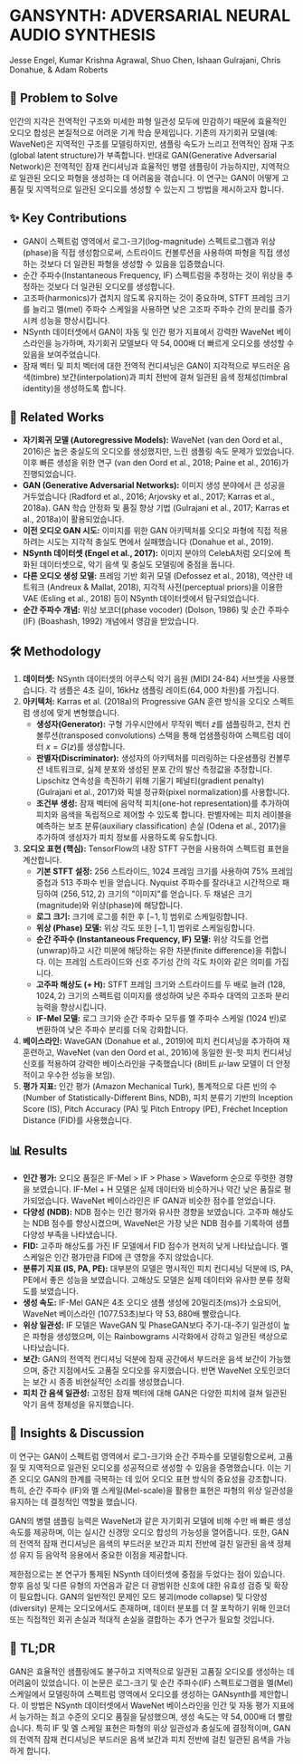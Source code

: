 # GANSYNTH: ADVERSARIAL NEURAL AUDIO SYNTHESIS

Jesse Engel, Kumar Krishna Agrawal, Shuo Chen, Ishaan Gulrajani, Chris Donahue, & Adam Roberts

## 🧩 Problem to Solve

인간의 지각은 전역적인 구조와 미세한 파형 일관성 모두에 민감하기 때문에 효율적인 오디오 합성은 본질적으로 어려운 기계 학습 문제입니다. 기존의 자기회귀 모델(예: WaveNet)은 지역적인 구조를 모델링하지만, 샘플링 속도가 느리고 전역적인 잠재 구조(global latent structure)가 부족합니다. 반대로 GAN(Generative Adversarial Network)은 전역적인 잠재 컨디셔닝과 효율적인 병렬 샘플링이 가능하지만, 지역적으로 일관된 오디오 파형을 생성하는 데 어려움을 겪습니다. 이 연구는 GAN이 어떻게 고품질 및 지역적으로 일관된 오디오를 생성할 수 있는지 그 방법을 제시하고자 합니다.

## ✨ Key Contributions

- GAN이 스펙트럼 영역에서 로그-크기(log-magnitude) 스펙트로그램과 위상(phase)을 직접 생성함으로써, 스트라이드 컨볼루션을 사용하여 파형을 직접 생성하는 것보다 더 일관된 파형을 생성할 수 있음을 입증했습니다.
- 순간 주파수(Instantaneous Frequency, IF) 스펙트럼을 추정하는 것이 위상을 추정하는 것보다 더 일관된 오디오를 생성합니다.
- 고조파(harmonics)가 겹치지 않도록 유지하는 것이 중요하며, STFT 프레임 크기를 늘리고 멜(mel) 주파수 스케일을 사용하면 낮은 고조파 주파수 간의 분리를 증가시켜 성능을 향상시킵니다.
- NSynth 데이터셋에서 GAN이 자동 및 인간 평가 지표에서 강력한 WaveNet 베이스라인을 능가하며, 자기회귀 모델보다 약 $54,000$배 더 빠르게 오디오를 생성할 수 있음을 보여주었습니다.
- 잠재 벡터 및 피치 벡터에 대한 전역적 컨디셔닝은 GAN이 지각적으로 부드러운 음색(timbre) 보간(interpolation)과 피치 전반에 걸쳐 일관된 음색 정체성(timbral identity)을 생성하도록 합니다.

## 📎 Related Works

- **자기회귀 모델 (Autoregressive Models):** WaveNet (van den Oord et al., 2016)은 높은 충실도의 오디오를 생성했지만, 느린 샘플링 속도 문제가 있었습니다. 이후 빠른 생성을 위한 연구 (van den Oord et al., 2018; Paine et al., 2016)가 진행되었습니다.
- **GAN (Generative Adversarial Networks):** 이미지 생성 분야에서 큰 성공을 거두었습니다 (Radford et al., 2016; Arjovsky et al., 2017; Karras et al., 2018a). GAN 학습 안정화 및 품질 향상 기법 (Gulrajani et al., 2017; Karras et al., 2018a)이 활용되었습니다.
- **이전 오디오 GAN 시도:** 이미지를 위한 GAN 아키텍처를 오디오 파형에 직접 적용하려는 시도는 지각적 충실도 면에서 실패했습니다 (Donahue et al., 2019).
- **NSynth 데이터셋 (Engel et al., 2017):** 이미지 분야의 CelebA처럼 오디오에 특화된 데이터셋으로, 악기 음색 및 충실도 모델링에 중점을 둡니다.
- **다른 오디오 생성 모델:** 프레임 기반 회귀 모델 (Defossez et al., 2018), 역산란 네트워크 (Andreux & Mallat, 2018), 지각적 사전(perceptual priors)을 이용한 VAE (Esling et al., 2018) 등이 NSynth 데이터셋에서 탐구되었습니다.
- **순간 주파수 개념:** 위상 보코더(phase vocoder) (Dolson, 1986) 및 순간 주파수(IF) (Boashash, 1992) 개념에서 영감을 받았습니다.

## 🛠️ Methodology

1. **데이터셋:** NSynth 데이터셋의 어쿠스틱 악기 음원 (MIDI 24-84) 서브셋을 사용했습니다. 각 샘플은 4초 길이, 16kHz 샘플링 레이트($64,000$ 차원)를 가집니다.
2. **아키텍처:** Karras et al. (2018a)의 Progressive GAN 훈련 방식을 오디오 스펙트럼 생성에 맞게 변형했습니다.
   - **생성자(Generator):** 구형 가우시안에서 무작위 벡터 $z$를 샘플링하고, 전치 컨볼루션(transposed convolutions) 스택을 통해 업샘플링하여 스펙트럼 데이터 $x = G(z)$를 생성합니다.
   - **판별자(Discriminator):** 생성자의 아키텍처를 미러링하는 다운샘플링 컨볼루션 네트워크로, 실제 분포와 생성된 분포 간의 발산 측정값을 추정합니다. Lipschitz 연속성을 촉진하기 위해 기울기 페널티(gradient penalty) (Gulrajani et al., 2017)와 픽셀 정규화(pixel normalization)를 사용합니다.
   - **조건부 생성:** 잠재 벡터에 음악적 피치(one-hot representation)를 추가하여 피치와 음색을 독립적으로 제어할 수 있도록 합니다. 판별자에는 피치 레이블을 예측하는 보조 분류(auxiliary classification) 손실 (Odena et al., 2017)을 추가하여 생성자가 피치 정보를 사용하도록 유도합니다.
3. **오디오 표현 (핵심):** TensorFlow의 내장 STFT 구현을 사용하여 스펙트럼 표현을 계산합니다.
   - **기본 STFT 설정:** 256 스트라이드, 1024 프레임 크기를 사용하여 75% 프레임 중첩과 513 주파수 빈을 얻습니다. Nyquist 주파수를 잘라내고 시간적으로 패딩하여 $(256, 512, 2)$ 크기의 "이미지"를 얻습니다. 두 채널은 크기(magnitude)와 위상(phase)에 해당합니다.
   - **로그 크기:** 크기에 로그를 취한 후 $[-1, 1]$ 범위로 스케일링합니다.
   - **위상 (Phase) 모델:** 위상 각도 또한 $[-1, 1]$ 범위로 스케일링합니다.
   - **순간 주파수 (Instantaneous Frequency, IF) 모델:** 위상 각도를 언랩(unwrap)하고 시간 미분에 해당하는 유한 차분(finite difference)을 취합니다. 이는 프레임 스트라이드와 신호 주기성 간의 각도 차이와 같은 의미를 가집니다.
   - **고주파 해상도 (+ H):** STFT 프레임 크기와 스트라이드를 두 배로 늘려 $(128, 1024, 2)$ 크기의 스펙트럼 이미지를 생성하여 낮은 주파수 대역의 고조파 분리 능력을 향상시킵니다.
   - **IF-Mel 모델:** 로그 크기와 순간 주파수 모두를 멜 주파수 스케일 (1024 빈)로 변환하여 낮은 주파수 분리를 더욱 강화합니다.
4. **베이스라인:** WaveGAN (Donahue et al., 2019)에 피치 컨디셔닝을 추가하여 재훈련하고, WaveNet (van den Oord et al., 2016)에 동일한 원-핫 피치 컨디셔닝 신호를 적용하여 강력한 베이스라인을 구축했습니다 (8비트 $\mu$-law 모델이 더 안정적이고 우수한 성능을 보임).
5. **평가 지표:** 인간 평가 (Amazon Mechanical Turk), 통계적으로 다른 빈의 수 (Number of Statistically-Different Bins, NDB), 피치 분류기 기반의 Inception Score (IS), Pitch Accuracy (PA) 및 Pitch Entropy (PE), Fréchet Inception Distance (FID)를 사용했습니다.

## 📊 Results

- **인간 평가:** 오디오 품질은 IF-Mel > IF > Phase > Waveform 순으로 뚜렷한 경향을 보였습니다. IF-Mel + H 모델은 실제 데이터와 비슷하거나 약간 낮은 품질로 평가되었습니다. WaveNet 베이스라인은 IF GAN과 비슷한 점수를 얻었습니다.
- **다양성 (NDB):** NDB 점수는 인간 평가와 유사한 경향을 보였습니다. 고주파 해상도는 NDB 점수를 향상시켰으며, WaveNet은 가장 낮은 NDB 점수를 기록하여 샘플 다양성 부족을 나타냈습니다.
- **FID:** 고주파 해상도를 가진 IF 모델에서 FID 점수가 현저히 낮게 나타났습니다. 멜 스케일은 인간 평가만큼 FID에 큰 영향을 주지 않았습니다.
- **분류기 지표 (IS, PA, PE):** 대부분의 모델은 명시적인 피치 컨디셔닝 덕분에 IS, PA, PE에서 좋은 성능을 보였습니다. 고해상도 모델은 실제 데이터와 유사한 분류 정확도를 보였습니다.
- **생성 속도:** IF-Mel GAN은 4초 오디오 샘플 생성에 20밀리초(ms)가 소요되어, WaveNet 베이스라인 (1077.53초)보다 약 $53,880$배 빨랐습니다.
- **위상 일관성:** IF 모델은 WaveGAN 및 PhaseGAN보다 주기-대-주기 일관성이 높은 파형을 생성했으며, 이는 Rainbowgrams 시각화에서 강하고 일관된 색상으로 나타났습니다.
- **보간:** GAN의 전역적 컨디셔닝 덕분에 잠재 공간에서 부드러운 음색 보간이 가능했으며, 중간 지점에서도 고품질 오디오를 유지했습니다. 반면 WaveNet 오토인코더는 보간 시 종종 비현실적인 소리를 생성했습니다.
- **피치 간 음색 일관성:** 고정된 잠재 벡터에 대해 GAN은 다양한 피치에 걸쳐 일관된 악기 음색 정체성을 유지했습니다.

## 🧠 Insights & Discussion

이 연구는 GAN이 스펙트럼 영역에서 로그-크기와 순간 주파수를 모델링함으로써, 고품질 및 지역적으로 일관된 오디오를 성공적으로 생성할 수 있음을 증명했습니다. 이는 기존 오디오 GAN의 한계를 극복하는 데 있어 오디오 표현 방식의 중요성을 강조합니다. 특히, 순간 주파수 (IF)와 멜 스케일(Mel-scale)을 활용한 표현은 파형의 위상 일관성을 유지하는 데 결정적인 역할을 했습니다.

GAN의 병렬 샘플링 능력은 WaveNet과 같은 자기회귀 모델에 비해 수만 배 빠른 생성 속도를 제공하며, 이는 실시간 신경망 오디오 합성의 가능성을 열어줍니다. 또한, GAN의 전역적 잠재 컨디셔닝은 음색의 부드러운 보간과 피치 전반에 걸친 일관된 음색 정체성 유지 등 음악적 응용에서 중요한 이점을 제공합니다.

제한점으로는 본 연구가 통제된 NSynth 데이터셋에 중점을 두었다는 점이 있습니다. 향후 음성 및 다른 유형의 자연음과 같은 더 광범위한 신호에 대한 유효성 검증 및 확장이 필요합니다. GAN의 일반적인 문제인 모드 붕괴(mode collapse) 및 다양성(diversity) 문제는 오디오에서도 존재하며, 데이터 분포를 더 잘 포착하기 위해 인코더 또는 직접적인 회귀 손실과 적대적 손실을 결합하는 추가 연구가 필요할 것입니다.

## 📌 TL;DR

GAN은 효율적인 샘플링에도 불구하고 지역적으로 일관된 고품질 오디오를 생성하는 데 어려움이 있었습니다. 이 논문은 로그-크기 및 순간 주파수(IF) 스펙트로그램을 멜(Mel) 스케일에서 모델링하여 스펙트럼 영역에서 오디오를 생성하는 GANsynth를 제안합니다. 이 방법은 NSynth 데이터셋에서 WaveNet 베이스라인을 인간 및 자동 평가 지표에서 능가하는 최고 수준의 오디오 품질을 달성했으며, 생성 속도는 약 $54,000$배 더 빨랐습니다. 특히 IF 및 멜 스케일 표현은 파형의 위상 일관성과 충실도에 결정적이며, GAN의 전역적 잠재 컨디셔닝은 부드러운 음색 보간과 피치 전반에 걸친 일관된 음색을 가능하게 합니다.
